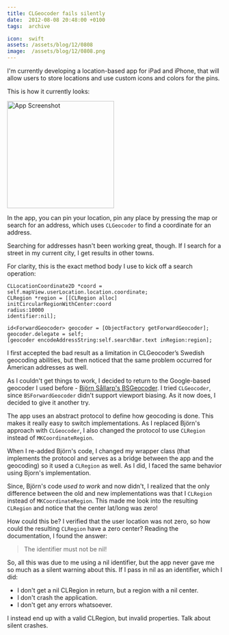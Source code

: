 ```yaml
---
title: CLGeocoder fails silently
date:  2012-08-08 20:48:00 +0100
tags:  archive

icon:  swift
assets: /assets/blog/12/0808
image:  /assets/blog/12/0808.png
---
```


I'm currently developing a location-based app for iPad and iPhone, that will allow users to store locations and use custom icons and colors for the pins.

This is how it currently looks:

<img src="{{page.image}}" width="250" alt="App Screenshot" />

In the app, you can pin your location, pin any place by pressing the map or search for an address, which uses `CLGeocoder` to find a coordinate for an address.

Searching for addresses hasn't been working great, though. If I search for a street in my current city, I get results in other towns.

For clarity, this is the exact method body I use to kick off a search operation:

```objc
CLLocationCoordinate2D *coord = self.mapView.userLocation.location.coordinate;
CLRegion *region = [[CLRegion alloc] initCircularRegionWithCenter:coord
radius:10000
identifier:nil];

id<ForwardGeocoder> geocoder = [ObjectFactory getForwardGeocoder];
geocoder.delegate = self;
[geocoder encodeAddressString:self.searchBar.text inRegion:region];
```

I first accepted the bad result as a limitation in CLGeocoder’s Swedish geocoding abilities, but then noticed that the same problem occurred for American addresses as well.

As I couldn't get things to work, I decided to return to the Google-based geocoder I used before - [Björn Sållarp's BSGeocoder](https://github.com/bjornsallarp/BSForwardGeocoder). I tried `CLGeocoder`, since `BSForwardGeocoder` didn't support viewport biasing. As it now does, I decided to give it another try.

The app uses an abstract protocol to define how geocoding is done. This makes it really easy to switch implementations. As I replaced Björn's approach with `CLGeocoder`, I also changed the protocol to use `CLRegion` instead of `MKCoordinateRegion`.

When I re-added Björn's code, I changed my wrapper class (that implements the protocol and serves as a bridge between the app and the geocoding) so it used a `CLRegion` as well. As I did, I faced the same behavior using Bjorn's implementation.

Since, Björn's code *used to work* and now didn't, I realized that the only difference between the old and new implementations was that I `CLRegion` instead of `MKCoordinateRegion`. This made me look into the resulting `CLRegion` and notice that the center lat/long was zero!

How could this be? I verified that the user location was not zero, so how could
the resulting `CLRegion` have a zero center? Reading the documentation, I found 
the answer:

> The identifier must not be nil!

So, all this was due to me using a nil identifier, but the app never gave me so much as a silent warning about this. If I pass in nil as an identifier, which I did:

* I don't get a nil CLRegion in return, but a region with a nil center.
* I don't crash the application.
* I don't get any errors whatsoever.

I instead end up with a valid CLRegion, but invalid properties. Talk about silent crashes.